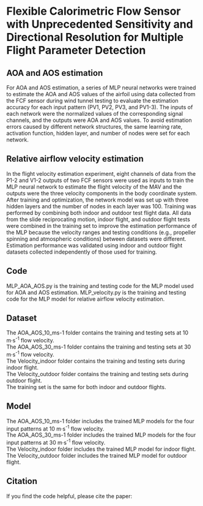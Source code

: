 # Flexible Calorimetric Flow Sensor with Unprecedented Sensitivity and Directional Resolution for Multiple Flight Parameter Detection
## AOA and AOS estimation
For AOA and AOS estimation, a series of MLP neural networks were trained to estimate the AOA and AOS values of the airfoil using data collected from the FCF sensor during wind tunnel testing to evaluate the estimation accuracy for each input pattern (PV1, PV2, PV3, and PV1-3). The inputs of each network were the normalized values of the corresponding signal channels, and the outputs were AOA and AOS values. To avoid estimation errors caused by different network structures, the same learning rate, activation function, hidden layer, and number of nodes were set for each network.
## Relative airflow velocity estimation
In the flight velocity estimation experiment, eight channels of data from the P1-2 and V1-2 outputs of two FCF sensors were used as inputs to train the MLP neural network to estimate the flight velocity of the MAV and the outputs were the three velocity components in the body coordinate system. After training and optimization, the network model was set up with three hidden layers and the number of nodes in each layer was 100. Training was performed by combining both indoor and outdoor test flight data. All data from the slide reciprocating motion, indoor flight, and outdoor flight tests were combined in the training set to improve the estimation performance of the MLP because the velocity ranges and testing conditions (e.g., propeller spinning and atmospheric conditions) between datasets were different. Estimation performance was validated using indoor and outdoor flight datasets collected independently of those used for training.
## Code
MLP_AOA_AOS.py is the training and testing code for the MLP model used for AOA and AOS estimation.
MLP_velocity.py is the training and testing code for the MLP model for relative airflow velocity estimation.
## Dataset
The AOA_AOS_10_ms-1 folder contains the training and testing sets at 10 m·s<sup>-1</sup> flow velocity.  
The AOA_AOS_30_ms-1 folder contains the training and testing sets at 30 m·s<sup>-1</sup> flow velocity.  
The Velocity_indoor folder contains the training and testing sets during indoor flight.  
The Velocity_outdoor folder contains the training and testing sets during outdoor flight.  
The training set is the same for both indoor and outdoor flights.
## Model
The AOA_AOS_10_ms-1 folder includes the trained MLP models for the four input patterns at 10 m·s<sup>-1</sup> flow velocity.</br>
The AOA_AOS_30_ms-1 folder includes the trained MLP models for the four input patterns at 30 m·s<sup>-1</sup> flow velocity.</br>
The Velocity_indoor folder includes the trained MLP model for indoor flight.</br>
The Velocity_outdoor folder includes the trained MLP model for outdoor flight.</br>
## Citation
If you find the code helpful, please cite the paper:
